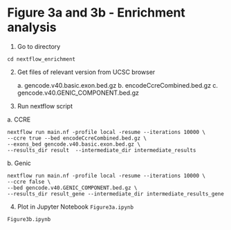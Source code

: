 # Figure 3a and 3b - Enrichment analysis

1. Go to directory
```
cd nextflow_enrichment
```

2. Get files of relevant version from UCSC browser

    a. gencode.v40.basic.exon.bed.gz
    b. encodeCcreCombined.bed.gz
    c. gencode.v40.GENIC_COMPONENT.bed.gz

3. Run nextflow script

a. CCRE
```
nextflow run main.nf -profile local -resume --iterations 10000 \
--ccre true --bed encodeCcreCombined.bed.gz \
--exons_bed gencode.v40.basic.exon.bed.gz \
--results_dir result  --intermediate_dir intermediate_results
```
b. Genic

```
nextflow run main.nf -profile local -resume --iterations 10000 \
--ccre false \
--bed gencode.v40.GENIC_COMPONENT.bed.gz \
--results_dir result_gene --intermediate_dir intermediate_results_gene
```

4. Plot in Jupyter Notebook
```Figure3a.ipynb```

```Figure3b.ipynb```